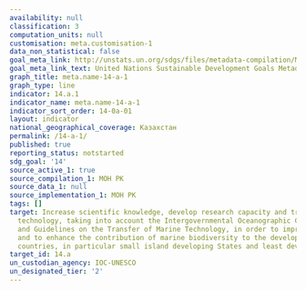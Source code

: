 ```yaml
---
availability: null
classification: 3
computation_units: null
customisation: meta.customisation-1
data_non_statistical: false
goal_meta_link: http://unstats.un.org/sdgs/files/metadata-compilation/Metadata-Goal-14.pdf
goal_meta_link_text: United Nations Sustainable Development Goals Metadata (pdf 288kB)
graph_title: meta.name-14-a-1
graph_type: line
indicator: 14.a.1
indicator_name: meta.name-14-a-1
indicator_sort_order: 14-0a-01
layout: indicator
national_geographical_coverage: Казахстан
permalink: /14-a-1/
published: true
reporting_status: notstarted
sdg_goal: '14'
source_active_1: true
source_compilation_1: МОН РК
source_data_1: null
source_implementation_1: МОН РК
tags: []
target: Increase scientific knowledge, develop research capacity and transfer marine
  technology, taking into account the Intergovernmental Oceanographic Commission Criteria
  and Guidelines on the Transfer of Marine Technology, in order to improve ocean health
  and to enhance the contribution of marine biodiversity to the development of developing
  countries, in particular small island developing States and least developed countries
target_id: 14.a
un_custodian_agency: IOC-UNESCO
un_designated_tier: '2'
---
```

